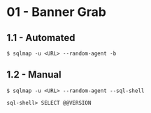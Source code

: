 # 01 - Banner Grab

## 1.1 - Automated

```
$ sqlmap -u <URL> --random-agent -b
```

## 1.2 - Manual

```
$ sqlmap -u <URL> --random-agent --sql-shell

sql-shell> SELECT @@VERSION
```